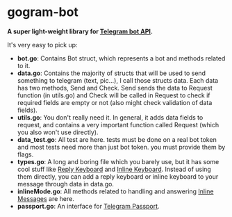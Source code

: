 # gogram-bot

**A super light-weight library for [Telegram bot API](https://core.telegram.org/bots/api).**


It's very easy to pick up:

* **bot.go**: Contains Bot struct, which represents a bot and methods related to it.
* **data.go**: Contains the majority of structs that will be used to send something to telegram
(text, pic...), I call those structs data. Each data has two methods, Send and Check. 
Send sends the data to Request function (in utils.go) and Check will be called in Request to check
if required fields are empty or not (also might check validation of data fields).
* **utils.go**: You don't really need it. In general, it adds data fields to request, and contains a very 
important function called Request (which you also won't use directly).
* **data_test.go**: All test are here. tests must be done on a real bot token and most tests need more than
just bot token. you must provide them by flags.
* **types.go**: A long and boring file which you barely use, but it has some cool stuff like 
[Reply Keyboard](https://core.telegram.org/bots#keyboards) and 
[Inline Keyboard](https://core.telegram.org/bots#inline-keyboards-and-on-the-fly-updating). 
Instead of using them directly, you can add a reply keyboard or inline keyboard to your message
through data in data.go.
* **inlineMode.go**: All methods related to handling and answering 
[Inline Messages](https://core.telegram.org/bots/inline) are here.
* **passport.go**: An interface for [Telegram Passport](https://core.telegram.org/bots/api#telegram-passport).



